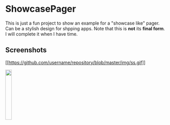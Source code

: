 # ShowcasePager

This is just a fun project to show an example for a "showcase like" pager. Can be a stylish design for shpping apps. Note that this is <b>not</b> its <b>final form</b>. I will complete it when I have time.

## Screenshots

[[https://github.com/username/repository/blob/master/img/ss.gif]]

<img src="" width="20%">
